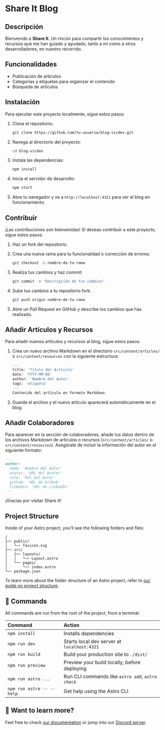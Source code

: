 # Share It Blog

## Descripción

Bienvenido a **Share It**. Un rincón para compartir los conocimientos y recursos que me han guiado y ayudado, tanto a mí como a otros desarrolladores, en nuestro recorrido.

## Funcionalidades

- Publicación de artículos
- Categorías y etiquetas para organizar el contenido
- Búsqueda de artículos

## Instalación

Para ejecutar este proyecto localmente, sigue estos pasos:

1. Clona el repositorio:

   ```bash
   git clone https://github.com/tu-usuario/blog-vicdev.git
   ```

2. Navega al directorio del proyecto:

   ```bash
   cd blog-vicdev
   ```

3. Instala las dependencias:

   ```bash
   npm install
   ```

4. Inicia el servidor de desarrollo:

   ```bash
   npm start
   ```

5. Abre tu navegador y ve a `http://localhost:4321` para ver el blog en funcionamiento.

## Contribuir

¡Las contribuciones son bienvenidas! Si deseas contribuir a este proyecto, sigue estos pasos:

1. Haz un fork del repositorio.
2. Crea una nueva rama para tu funcionalidad o corrección de errores:

   ```bash
   git checkout -b nombre-de-tu-rama
   ```

3. Realiza tus cambios y haz commit:

   ```bash
   git commit -m "Descripción de tus cambios"
   ```

4. Sube tus cambios a tu repositorio fork:

   ```bash
   git push origin nombre-de-tu-rama
   ```

5. Abre un Pull Request en GitHub y describe los cambios que has realizado.

## Añadir Artículos y Recursos

Para añadir nuevos artículos y recursos al blog, sigue estos pasos:

1. Crea un nuevo archivo Markdown en el directorio `src/content/articles/` o `src/content/resources` con la siguiente estructura:

   ```typescript
   ---
   title: 'Título del Artículo'
   date: 'YYYY-MM-DD'
   author: 'Nombre del Autor'
   tags: 'etiqueta'
   ---
   Contenido del artículo en formato Markdown.

   ```

2. Guarda el archivo y el nuevo artículo aparecerá automáticamente en el blog.

## Añadir Colaboradores

Para aparecer en la sección de colaboradores, añade tus datos dentro de los archivos Markdown de artículos o recursos (`src/content/articles/` o `src/content/resources`). Asegúrate de incluir la información del autor en el siguiente formato:

```markdown
---
author:
  name: 'Nombre del Autor'
  avatar: 'URL del Avatar'
  role: 'Rol del Autor'
  github: 'URL de GitHub'
  linkedin: 'URL de LinkedIn'
---
```

¡Gracias por visitar Share it!

## Project Structure

Inside of your Astro project, you'll see the following folders and files:

```text
/
├── public/
│   └── favicon.svg
├── src/
│   ├── layouts/
│   │   └── Layout.astro
│   └── pages/
│       └── index.astro
└── package.json
```

To learn more about the folder structure of an Astro project, refer to [our guide on project structure](https://docs.astro.build/en/basics/project-structure/).

## 🧞 Commands

All commands are run from the root of the project, from a terminal:

| Command                   | Action                                           |
| :------------------------ | :----------------------------------------------- |
| `npm install`             | Installs dependencies                            |
| `npm run dev`             | Starts local dev server at `localhost:4321`      |
| `npm run build`           | Build your production site to `./dist/`          |
| `npm run preview`         | Preview your build locally, before deploying     |
| `npm run astro ...`       | Run CLI commands like `astro add`, `astro check` |
| `npm run astro -- --help` | Get help using the Astro CLI                     |

## 👀 Want to learn more?

Feel free to check [our documentation](https://docs.astro.build) or jump into our [Discord server](https://astro.build/chat).
